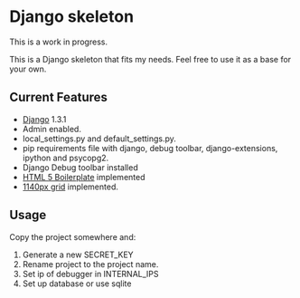 Django skeleton
===================
This is a work in progress.

This is a Django skeleton that fits my needs. Feel free to use it as a base for your own.

Current Features
-----------

* [Django](http://www.djangoproject.com) 1.3.1
* Admin enabled.
* local_settings.py and default_settings.py.
* pip requirements file with django, debug toolbar, django-extensions, ipython and psycopg2.
* Django Debug toolbar installed
* [HTML 5 Boilerplate](http://h5bp.com) implemented
* [1140px grid](http://cssgrid.net/) implemented.

Usage
-----------

Copy the project somewhere and:

1. Generate a new SECRET_KEY
2. Rename project to the project name.
3. Set ip of debugger in INTERNAL_IPS
4. Set up database or use sqlite
